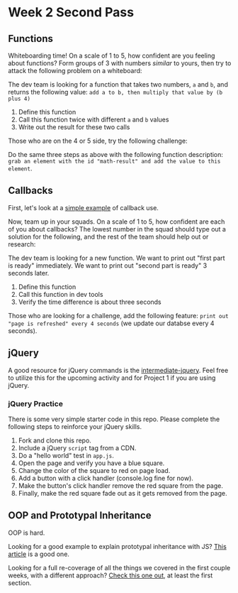 # Week 2 Second Pass

## Functions

Whiteboarding time!  On a scale of 1 to 5, how confident are you feeling about functions?  Form groups of 3 with numbers *similar* to yours, then try to attack the following problem on a whiteboard:

The dev team is looking for a function that takes two numbers, `a` and `b`, and returns the following value: `add a to b, then multiply that value by (b plus 4)`

1. Define this function
2. Call this function twice with different `a` and `b` values
3. Write out the result for these two calls

Those who are on the 4 or 5 side, try the following challenge:

Do the same three steps as above with the following function description: `grab an element with the id "math-result" and add the value to this element`.

## Callbacks

First, let's look at a [simple example](http://dreamerslab.com/blog/en/javascript-callbacks/) of callback use.

Now, team up in your squads.  On a scale of 1 to 5, how confident are each of you about callbacks?  The lowest number in the squad should type out a solution for the following, and the rest of the team should help out or research:

The dev team is looking for a new function.  We want to print out "first part is ready" immediately.  We want to print out "second part is ready" 3 seconds later.

1. Define this function
2. Call this function in dev tools
3. Verify the time difference is about three seconds

Those who are looking for a challenge, add the following feature: `print out "page is refreshed" every 4 seconds` (we update our databse every 4 seconds).

## jQuery

A good resource for jQuery commands is the [intermediate-jquery](https://github.com/den-materials/intermediate-jquery).  Feel free to utilize this for the upcoming activity and for Project 1 if you are using jQuery.

### jQuery Practice

There is some very simple starter code in this repo.  Please complete the following steps to reinforce your jQuery skills.

1. Fork and clone this repo.
2. Include a jQuery `script` tag from a CDN.
3. Do a "hello world" test in `app.js`.
4. Open the page and verify you have a blue square.
5. Change the color of the square to red on page load.
6. Add a button with a click handler (console.log fine for now).
7. Make the button's click handler remove the red square from the page.
8. Finally, make the red square fade out as it gets removed from the page.

## OOP and Prototypal Inheritance

OOP is hard.

Looking for a good example to explain prototypal inheritance with JS?  [This article](http://stackoverflow.com/questions/29838735/basic-javascript-prototype-and-inheritance-example-for-animals) is a good one.

Looking for a full re-coverage of all the things we covered in the first couple weeks, with a different approach?  [Check this one out](https://developer.mozilla.org/en-US/docs/Learn/JavaScript/Objects), at least the first section.
